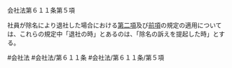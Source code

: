 会社法第６１１条第５項

社員が除名により退社した場合における[第二項](会社法＿＿＿＿第６１１条第２項)及び[前項](会社法＿＿＿＿第６１１条第４項)の規定の適用については、これらの規定中「退社の時」とあるのは、「除名の訴えを提起した時」とする。

#会社法
#会社法/第６１１条
#会社法/第６１１条/第５項
